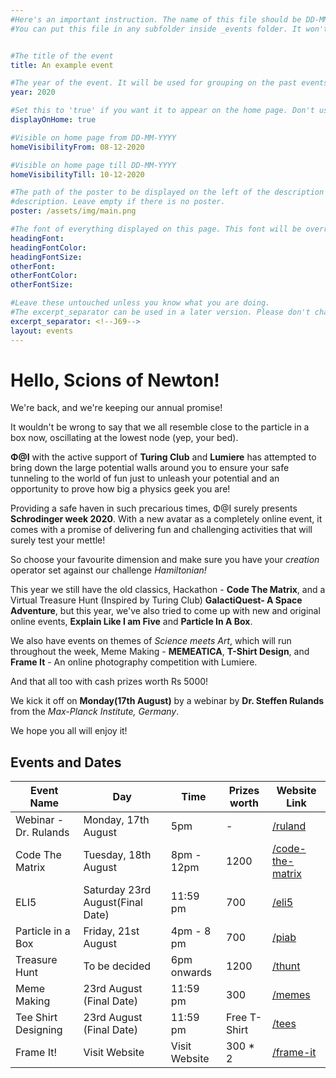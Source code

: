 ```yaml
---
#Here's an important instruction. The name of this file should be DD-MM-YYYY-title. Use the date of the beginning of the event.
#You can put this file in any subfolder inside _events folder. It won't effect the site and will help you stay organized.


#The title of the event
title: An example event

#The year of the event. It will be used for grouping on the past events page.
year: 2020

#Set this to 'true' if you want it to appear on the home page. Don't use quotes around true. You can set this to false if this event is a part of a week event and doesn't have to appear on the home page.
displayOnHome: true

#Visible on home page from DD-MM-YYYY
homeVisibilityFrom: 08-12-2020

#Visible on home page till DD-MM-YYYY
homeVisibilityTill: 10-12-2020

#The path of the poster to be displayed on the left of the description on large screens. On small screens, it will be shown above the
#description. Leave empty if there is no poster.
poster: /assets/img/main.png

#The font of everything displayed on this page. This font will be overridden when this file is rendered on the home page.
headingFont: 
headingFontColor:
headingFontSize:
otherFont:
otherFontColor:
otherFontSize:

#Leave these untouched unless you know what you are doing.
#The excerpt_separator can be used in a later version. Please don't change its value. Consider it a TM.
excerpt_separator: <!--J69-->
layout: events
---
```

# Hello, Scions of Newton!

We're back, and we're keeping our annual promise!

It wouldn't be wrong to say that we all resemble close to the particle in a box now, oscillating at the lowest node (yep, your bed).

**Φ@I** with the active support of **Turing Club** and **Lumiere** has attempted to bring down the large potential walls around you to ensure your safe tunneling to the world of fun just to unleash your potential and an opportunity to prove how big a physics geek you are!

Providing a safe haven in such precarious times, Φ@I surely presents **Schrodinger week 2020**. With a new avatar as a completely online event, it comes with a promise of delivering fun and challenging activities that will surely test your mettle!

So choose your favourite dimension and make sure you have your *creation* operator set against our challenge *Hamiltonian!*

This year we still have the old classics, Hackathon - **Code The Matrix**, and a Virtual Treasure Hunt (Inspired by Turing Club) **GalactiQuest- A Space Adventure**, but this year, we've also tried to come up with new and original online events, **Explain Like I am Five** and **Particle In A Box**.

We also have events on themes of _Science meets Art_, which will run throughout the week, Meme Making - **MEMEATICA**, **T-Shirt Design**, and **Frame It** - An online photography competition with Lumiere.

And that all too with cash prizes worth Rs 5000!

We kick it off on **Monday(17th August)** by a webinar by **Dr. Steffen Rulands** from the _Max-Planck Institute, Germany_.

We hope you all will enjoy it!

## Events and Dates

| Event Name            | Day                                | Time          | Prizes worth | Website Link                        |
| --------------------- | ---------------------------------- | ------------- | ------------ | ----------------------------------- |
| Webinar - Dr. Rulands | Monday, 17th August                | 5pm           | -            | [/ruland](/events/ruland)            |                
| Code The Matrix       | Tuesday, 18th August               | 8pm - 12pm    | 1200         | [/code-the-matrix](code-the-matrix) |
| ELI5                  | Saturday 23rd August(Final Date)   | 11:59 pm      | 700          | [/eli5](eli5)                       |
| Particle in a Box     | Friday, 21st August                | 4pm - 8 pm    | 700          | [/piab](piab)                       |
| Treasure Hunt         | To be decided                      | 6pm onwards   | 1200         | [/thunt](thunt)                     |
| Meme Making           | 23rd August (Final Date)           | 11:59 pm      | 300          | [/memes](memes)                     |
| Tee Shirt Designing   | 23rd August (Final Date)           | 11:59 pm      | Free T-Shirt | [/tees](tees)                       |
| Frame It!             | Visit Website                      | Visit Website | 300 * 2      | [/frame-it](frame-it)               |
